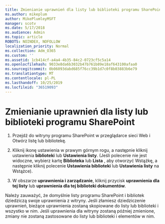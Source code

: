 ```yaml
---
title: Zmienianie uprawnień dla listy lub biblioteki programu SharePoint
ms.author: mikeplum
author: MikePlumleyMSFT
manager: scotv
ms.date: 5/17/2018
ms.audience: Admin
ms.topic: article
ROBOTS: NOINDEX, NOFOLLOW
localization_priority: Normal
ms.collection: Adm_O365
ms.custom: ''
ms.assetid: 1cb414cf-a4a4-4b35-84c2-0723cf5c5a14
ms.openlocfilehash: 9033e8da6b3032b47b761b89e18af643100afaa0
ms.sourcegitcommit: 0b06093dabd685f76cc39b1d7c0f8b03883b6e79
ms.translationtype: MT
ms.contentlocale: pl-PL
ms.lasthandoff: 10/25/2019
ms.locfileid: "36519093"
---
```

# <a name="change-permissions-for-a-sharepoint-list-or-library"></a>Zmienianie uprawnień dla listy lub biblioteki programu SharePoint

1. Przejdź do witryny programu SharePoint w przeglądarce sieci Web i Otwórz listę lub bibliotekę.
    
2. Kliknij ikonę ustawienia w prawym górnym rogu, a następnie kliknij ustawienia **biblioteki** lub **Ustawienia listy**. (Jeśli polecenie nie jest widoczne, wybierz kartę **Biblioteka** lub **Lista** , aby otworzyć Wstążkę, a następnie kliknij polecenie **Ustawienia biblioteki** lub **Ustawienia listy** na Wstążce). 
    
3. W obszarze **uprawnienia i zarządzanie**, kliknij przycisk **uprawnienia dla tej listy** lub **uprawnienia dla tej biblioteki dokumentów**.
    
Należy zauważyć, że domyślnie listy programu SharePoint i bibliotek dziedziczą swoje uprawnienia z witryny. Jeśli złamiesz dziedziczenie uprawnień, bieżące uprawnienia zostaną skopiowane do listy lub biblioteki i wszystko w nim. Jeśli uprawnienia dla witryny zostaną później zmienione, zmiany nie zostaną zastosowane do listy lub biblioteki i elementów w nim.
  

